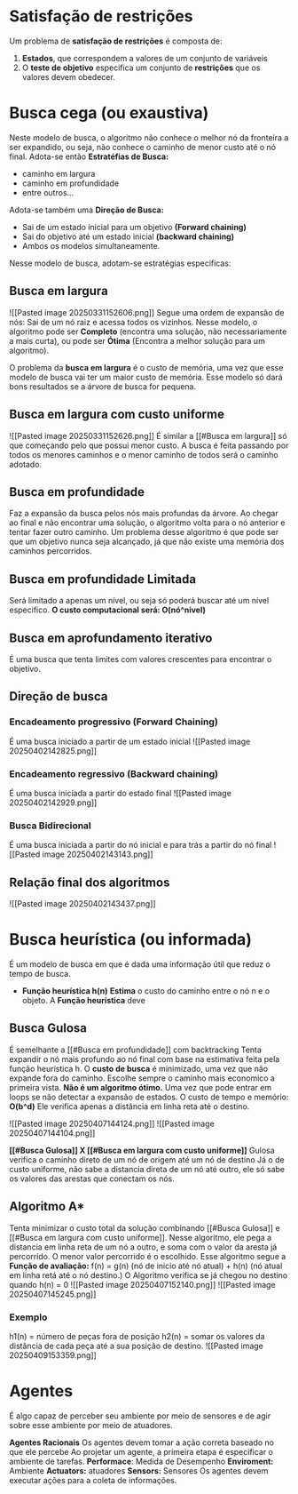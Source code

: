 # Satisfação de restrições
Um problema de **satisfação de restrições** é composta de:
1. **Estados**, que correspondem a valores de um conjunto de variáveis
2. O **teste de objetivo** especifica um conjunto de **restrições** que os valores devem obedecer.

# Busca cega (ou exaustiva)
Neste modelo de busca, o algoritmo não conhece o melhor nó da fronteira a ser expandido, ou seja, não conhece o caminho de menor custo até o nó final.
Adota-se então **Estratéfias de Busca:**
- caminho em largura
- caminho em profundidade
- entre outros...

Adota-se também uma **Direção de Busca:**
- Sai de um estado inicial para um objetivo **(Forward chaining)**
- Sai do objetivo até um estado inicial **(backward chaining)**
- Ambos os modelos simultaneamente.

Nesse modelo de busca, adotam-se estratégias especificas:
## Busca em largura
![[Pasted image 20250331152606.png]]
Segue uma ordem de expansão de nós:
	Sai de um nó raiz e acessa todos os vizinhos.
Nesse modelo, o algoritmo pode ser **Completo** (encontra uma solução, não necessariamente a mais curta), ou pode ser **Ótima** (Encontra a melhor solução para um algoritmo).

O problema da **busca em largura** é o custo de memória, uma vez que esse modelo de busca vai ter um maior custo de memória. Esse modelo só dará bons resultados se a árvore de busca for pequena.

## Busca em largura com custo uniforme
![[Pasted image 20250331152626.png]]
É similar a [[#Busca em largura]] só que começando pelo que possui menor custo. A busca é feita passando por todos os menores caminhos e o menor caminho de todos será o caminho adotado.


## Busca em profundidade
Faz a expansão da busca pelos nós mais profundas da árvore. Ao chegar ao final e não encontrar uma solução, o algoritmo volta para o nó anterior e tentar fazer outro caminho. Um problema desse algoritmo é que pode ser que um objetivo nunca seja alcançado, já que não existe uma memória dos caminhos percorridos.

## Busca em profundidade Limitada
Será limitado a apenas um nível, ou seja só poderá buscar até um nível especifico.
**O custo computacional será: O(nó^nivel)**

## Busca em aprofundamento iterativo
É uma busca que tenta limites com valores crescentes para encontrar o objetivo.

## Direção de busca
### Encadeamento progressivo (Forward Chaining)
É uma busca iniciado a partir de um estado inicial
![[Pasted image 20250402142825.png]]

### Encadeamento regressivo (Backward chaining)
É uma busca iniciada a partir do estado final
![[Pasted image 20250402142929.png]]

### Busca Bidirecional
É uma busca iniciada a partir do nó inicial e para trás a partir do nó final
![[Pasted image 20250402143143.png]]


## Relação final dos algoritmos
![[Pasted image 20250402143437.png]]

# Busca heurística (ou informada)
É um modelo de busca em que é dada uma informação útil que reduz o tempo de busca.
- **Função heurística h(n)**
	**Estima** o custo do caminho entre o nó n e o objeto.
A **Função heurística** deve 

## Busca Gulosa
É semelhante a [[#Busca em profundidade]] com backtracking
	Tenta expandir o nó mais profundo ao nó final com base na estimativa feita pela função heurística h.
O **custo de busca** é minimizado, uma vez que não expande fora do caminho.
	Escolhe sempre o caminho mais economico a primeira vista.
**Não é um algoritmo ótimo.** Uma vez que pode entrar em loops se não detectar a expansão de estados.
O custo de tempo e memório: **O(b^d)**
Ele verifica apenas a distância em linha reta até o destino.

![[Pasted image 20250407144124.png]]
![[Pasted image 20250407144104.png]]

**[[#Busca Gulosa]] X [[#Busca em largura com custo uniforme]]**
	Gulosa verifica o caminho direto de um nó de origem até um nó de destino
	Já o de custo uniforme, não sabe a distancia direta de um nó até outro, ele só sabe os valores das arestas que conectam os nós.

## Algoritmo A*
Tenta minimizar o custo total da solução combinando [[#Busca Gulosa]] e [[#Busca em largura com custo uniforme]].
Nesse algoritmo, ele pega a distancia em linha reta de um nó a outro, e soma com o valor da aresta já percorrido. O menor valor percorrido é o escolhido.
Esse algoritmo segue a **Função de avaliação:** f(n) = g(n) (nó de inicio até nó atual) + h(n) (nó atual em linha retá até o nó destino.)
O Algoritmo verifica se já chegou no destino quando h(n) = 0
![[Pasted image 20250407152140.png]]
![[Pasted image 20250407145245.png]]

### Exemplo
h1(n) = número de peças fora de posição
h2(n) = somar os valores da distância de cada peça até a sua posição de destino.
![[Pasted image 20250409153359.png]]
# Agentes
É algo capaz de perceber seu ambiente por meio de sensores e de agir sobre esse ambiente por meio de atuadores.

**Agentes Racionais**
	Os agentes devem tomar a ação correta baseado no que ele percebe
	Ao projetar um agente, a primeira etapa é especificar o ambiente de tarefas.
		**Performace**: Medida de Desempenho
		**Enviroment:** Ambiente
		**Actuators:** atuadores
		**Sensors:** Sensores
	Os agentes devem executar ações para a coleta de informações.

